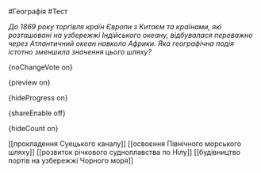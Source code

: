 #Географія #Тест

*До 1869 року торгівля країн Європи з Китаєм та країнами, які розташовані на узбережжі Індійського океану, відбувалася переважно через Атлантичний океан навколо Африки. Яка географічна подія істотно зменшила значення цього шляху?*

{noChangeVote on}

{preview on}

{hideProgress on}

{shareEnable off}

{hideCount on}

[[прокладення Суецького каналу]]
[[освоєння Північного морського шляху]]
[[розвиток річкового судноплавства по Нілу]]
[[будівництво портів на узбережжі Чорного моря]]
